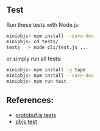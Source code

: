 ## Test

Run these tests with Node.js:

```bash
minipbjs> npm install --save-dev
minipbjs> cd tests/
tests   > node cli/test.js ...
```

or simply run all tests:

```bash
minipbjs> npm install -g tape
minipbjs> npm install --save-dev
minipbjs> npm run test
```

## References:

* [protobuf.js tests](https://github.com/protobufjs/protobuf.js/tree/master/tests)
* [pbjs test](https://github.com/evanw/pbjs/blob/master/test.ts)

